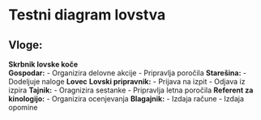 # Testni diagram lovstva

## Vloge:
**Skrbnik lovske koče** </br>
**Gospodar:**
    - Organizira delovne akcije
    - Pripravlja poročila
**Starešina:**
    - Dodeljuje naloge
**Lovec**
**Lovski pripravnik:**
    - Prijava na izpit
    - Odjava iz izpira
**Tajnik:**
    - Oragnizira sestanke
    - Pripravlja letna poročila
**Referent za kinologijo:**
    - Organizira ocenjevanja
**Blagajnik:**
    - Izdaja račune
    - Izdaja opomine
